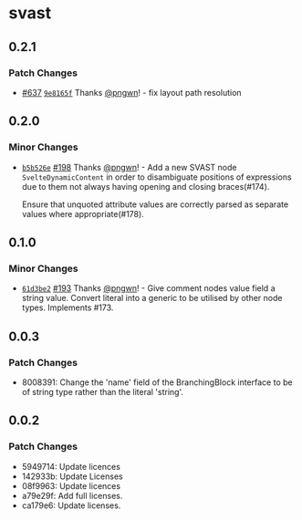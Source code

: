 # svast

## 0.2.1

### Patch Changes

- [#637](https://github.com/pngwn/MDsveX/pull/637) [`9e8165f`](https://github.com/pngwn/MDsveX/commit/9e8165f981f52ef0b05cbb93335a7ac664d9e50c) Thanks [@pngwn](https://github.com/pngwn)! - fix layout path resolution

## 0.2.0

### Minor Changes

- [`b5b526e`](https://github.com/pngwn/MDsveX/commit/b5b526e1a1e112969e9ea1463eae82aab3c0fec2) [#198](https://github.com/pngwn/MDsveX/pull/198) Thanks [@pngwn](https://github.com/pngwn)! - Add a new SVAST node `SvelteDynamicContent` in order to disambiguate positions of expressions due to them not always having opening and closing braces(#174).

  Ensure that unquoted attribute values are correctly parsed as separate values where appropriate(#178).

## 0.1.0

### Minor Changes

- [`61d3be2`](https://github.com/pngwn/MDsveX/commit/61d3be2606c01efb2a786d53eef381a005beced1) [#193](https://github.com/pngwn/MDsveX/pull/193) Thanks [@pngwn](https://github.com/pngwn)! - Give comment nodes value field a string value. Convert literal into a generic to be utilised by other node types. Implements #173.

## 0.0.3

### Patch Changes

- 8008391: Change the 'name' field of the BranchingBlock interface to be of string type rather than the literal 'string'.

## 0.0.2

### Patch Changes

- 5949714: Update licences
- 142933b: Update Licenses
- 08f9963: Update licences
- a79e29f: Add full licenses.
- ca179e6: Update licenses.
